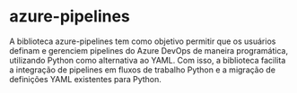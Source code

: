 # azure-pipelines
A biblioteca azure-pipelines tem como objetivo permitir que os usuários definam e gerenciem pipelines do Azure DevOps de maneira programática, utilizando Python como alternativa ao YAML. Com isso, a biblioteca facilita a integração de pipelines em fluxos de trabalho Python e a migração de definições YAML existentes para Python.
